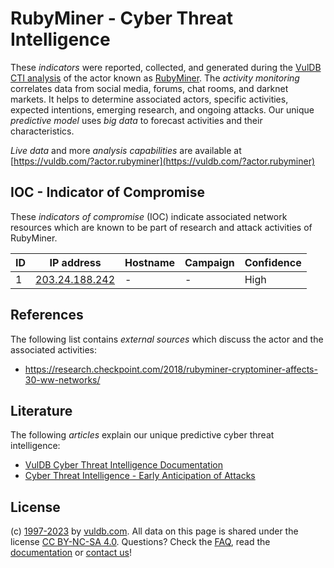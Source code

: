 # RubyMiner - Cyber Threat Intelligence

These _indicators_ were reported, collected, and generated during the [VulDB CTI analysis](https://vuldb.com/?kb.cti) of the actor known as [RubyMiner](https://vuldb.com/?actor.rubyminer). The _activity monitoring_ correlates data from social media, forums, chat rooms, and darknet markets. It helps to determine associated actors, specific activities, expected intentions, emerging research, and ongoing attacks. Our unique _predictive model_ uses _big data_ to forecast activities and their characteristics.

_Live data_ and more _analysis capabilities_ are available at [https://vuldb.com/?actor.rubyminer](https://vuldb.com/?actor.rubyminer)

## IOC - Indicator of Compromise

These _indicators of compromise_ (IOC) indicate associated network resources which are known to be part of research and attack activities of RubyMiner.

ID | IP address | Hostname | Campaign | Confidence
-- | ---------- | -------- | -------- | ----------
1 | [203.24.188.242](https://vuldb.com/?ip.203.24.188.242) | - | - | High

## References

The following list contains _external sources_ which discuss the actor and the associated activities:

* https://research.checkpoint.com/2018/rubyminer-cryptominer-affects-30-ww-networks/

## Literature

The following _articles_ explain our unique predictive cyber threat intelligence:

* [VulDB Cyber Threat Intelligence Documentation](https://vuldb.com/?kb.cti)
* [Cyber Threat Intelligence - Early Anticipation of Attacks](https://www.scip.ch/en/?labs.20201022)

## License

(c) [1997-2023](https://vuldb.com/?kb.changelog) by [vuldb.com](https://vuldb.com/?kb.about). All data on this page is shared under the license [CC BY-NC-SA 4.0](https://creativecommons.org/licenses/by-nc-sa/4.0/). Questions? Check the [FAQ](https://vuldb.com/?kb.faq), read the [documentation](https://vuldb.com/?kb) or [contact us](https://vuldb.com/?contact)!
